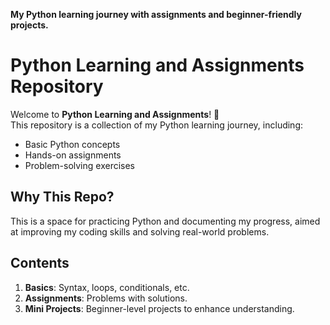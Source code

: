 **My Python learning journey with assignments and beginner-friendly projects.**

# Python Learning and Assignments Repository 
  
  Welcome to **Python Learning and Assignments**! 🚀  
  This repository is a collection of my Python learning journey, including:
  - Basic Python concepts
  - Hands-on assignments
  - Problem-solving exercises
  
  ## Why This Repo?
  This is a space for practicing Python and documenting my progress, aimed at improving my coding skills and solving real-world problems.
  
  ## Contents
  1. **Basics**: Syntax, loops, conditionals, etc.
  2. **Assignments**: Problems with solutions.
  3. **Mini Projects**: Beginner-level projects to enhance understanding.
